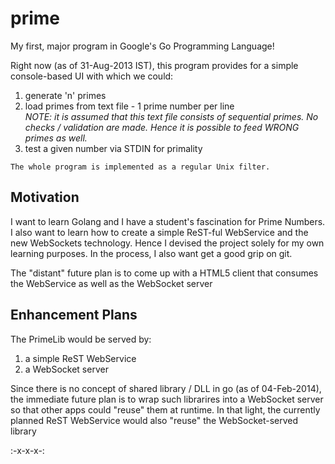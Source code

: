 # prime

My first, major program in Google's Go Programming Language!

Right now (as of 31-Aug-2013 IST), this program provides for a simple
console-based UI with which we could:<br/>
	<ol>
	<li>generate 'n' primes</li>
	<li>load primes from text file - 1 prime number per line<br/>
		<em>NOTE: it is assumed that this text file consists of sequential
		primes.  No checks / validation are made.  Hence it is possible
		to feed WRONG primes as well.</em></li>
	<li>test a given number via STDIN for primality</li>
	</ol>

	The whole program is implemented as a regular Unix filter.

## Motivation
I want to learn Golang and I have a student's fascination for Prime Numbers.
I also want to learn how to create a simple ReST-ful WebService and the new
WebSockets technology.  Hence I devised the project solely for my own learning
purposes.  In the process, I also want get a good grip on git.

The "distant" future plan is to come up with a HTML5 client that consumes the
WebService as well as the WebSocket server

## Enhancement Plans

The PrimeLib would be served by:
<ol>
	<li>a simple ReST WebService</li>
	<li>a WebSocket server</li>
</ol>

Since there is no concept of shared library / DLL in go (as of 04-Feb-2014),
the immediate future plan is to wrap such librarires into a WebSocket server
so that other apps could "reuse" them at runtime.  In that light, the currently
planned ReST WebService would also "reuse" the WebSocket-served library

:-x-x-x-:
